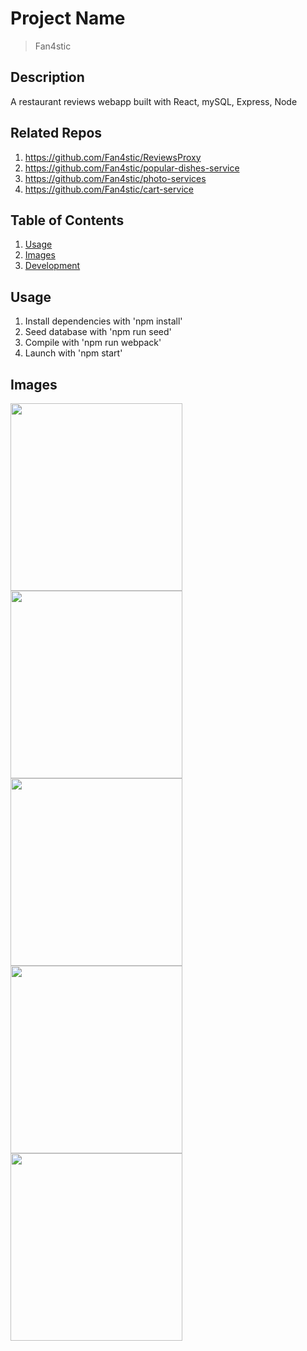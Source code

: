 # Project Name

> Fan4stic

## Description 

A restaurant reviews webapp built with React, mySQL, Express, Node

## Related Repos

1. https://github.com/Fan4stic/ReviewsProxy
1. https://github.com/Fan4stic/popular-dishes-service
1. https://github.com/Fan4stic/photo-services
1. https://github.com/Fan4stic/cart-service


## Table of Contents

1. [Usage](#Usage)
1. [Images](#Images)
1. [Development](#development)

## Usage

1. Install dependencies with 'npm install'
1. Seed database with 'npm run seed'
1. Compile with 'npm run webpack'
1. Launch with 'npm start'

## Images

<div>
  <img src="https://readmeimages.s3-us-west-1.amazonaws.com/reviewsTop" height=300 width=275 />
  <img src="https://readmeimages.s3-us-west-1.amazonaws.com/onephotorev" height=300 width=275/>
  <img src="https://readmeimages.s3-us-west-1.amazonaws.com/revpaginated" height=300 width=275/>
  <img src="https://readmeimages.s3-us-west-1.amazonaws.com/twophotorev" height=300 width=275/>
  <img src="https://readmeimages.s3-us-west-1.amazonaws.com/threephotorev" height=300 width=275/>
</div>
